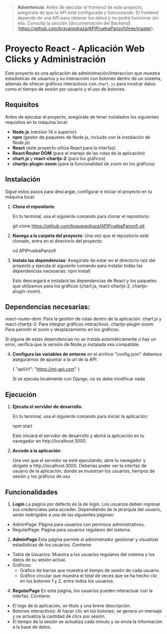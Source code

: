 > **Advertencia**: 
> Antes de ejecutar el frontend de este proyecto, asegúrate de que la API esté configurada y funcionando. El frontend depende de una API para obtener los datos y no podrá funcionar sin ella. 
> Consulta la sección [documentación del Backend] (https://github.com/brayanpdraza/APIPruebaPanzofi/tree/master).

# Proyecto React - Aplicación Web Clicks y Administración

Este proyecto es una aplicación de administración/Interaccion que muestra estadísticas de usuarios y su interacción con botones dentro de un sistema, además de ofrecer gráficos interactivos con `chart.js` para mostrar datos como el tiempo de sesión por usuario y el uso de botones.

## Requisitos

Antes de ejecutar el proyecto, asegúrate de tener instalados los siguientes requisitos en tu máquina local:

- **Node.js** (version 14 o superior)
- **npm** (gestor de paquetes de Node.js, incluido con la instalación de Node.js)
- **React** (este proyecto utiliza React para la interfaz)
- **React Router DOM** (para el manejo de las rutas de la aplicación)
- **chart.js** y **react-chartjs-2** (para los gráficos)
- **chartjs-plugin-zoom** (para la funcionalidad de zoom en los gráficos)

## Instalación

Sigue estos pasos para descargar, configurar e iniciar el proyecto en tu máquina local:

1. **Clona el repositorio**:

   En tu terminal, usa el siguiente comando para clonar el repositorio:

   git clone https://github.com/brayanpdraza/APIPruebaPanzofi.git

2. **Navega a la carpeta del proyecto**:
     Una vez que el repositorio esté clonado, entra en el directorio del proyecto:
   
     cd APIPruebaPanzofi
3. **Instala las dependencias**:
     Asegúrate de estar en el directorio raíz del proyecto y ejecuta el siguiente comando para instalar todas las dependencias necesarias:
     npm install

     Esto descargará e instalará las dependencias de React y los paquetes que utilizamos para los gráficos (chart.js, react-chartjs-2, chartjs-plugin-zoom).
  ## Dependencias necesarias:
  react-router-dom: Para la gestión de rutas dentro de la aplicación.
  chart.js y react-chartjs-2: Para integrar gráficos interactivos.
  chartjs-plugin-zoom: Para permitir el zoom y desplazamiento en los gráficos.
  
  Si alguna de estas dependencias no se instala automáticamente o hay un error, verifica que la versión de Node.js instalada sea compatible.
  
4. **Configura las variables de entorno**
   en el archivo "config.json" debemos asegurarnos de apuntar a la url de la API:

   {
   "apiUrl": "https://mi-api.com"
   }

   Si se ejecuta localmente con Django, no se debe modificar nada

## Ejecución
  1. **Ejecuta el servidor de desarrollo**:

     En tu terminal, usa el siguiente comando para iniciar la aplicación:

     npm start

     Esto iniciará el servidor de desarrollo y abrirá la aplicación en tu navegador en http://localhost:3000.
2. **Accede a la aplicación**:

   Una vez que el servidor se esté ejecutando, abre tu navegador y dirígete a http://localhost:3000. Deberías poder ver la interfaz de usuario de la aplicación, donde se muestran los usuarios, tiempos de sesión y los gráficos de uso

## Funcionalidades

1. **Login**
   La página por defecto es la de login. Los usuarios deben ingresar sus credenciales para acceder. Dependiendo de la jerarquía del usuario, serán redirigidos a una de las siguientes páginas:

- AdminPage: Página para usuarios con permisos administrativos.
- RegularPage: Página para usuarios regulares del sistema.

2. **AdminPage**
   Esta página permite al administrador gestionar y visualizar estadísticas de los usuarios. Contiene:
   
- Tabla de Usuarios: Muestra a los usuarios regulares del sistema y los datos de su sesión actual.
- Gráficos:
  - Gráfico de barras que muestra el tiempo de sesión de cada usuario.
  - Gráfico circular que muestra el total de veces que se ha hecho clic en los botones 1 y 2, entre todos los usuarios.
   
4. **RegularPage**
   En esta página, los usuarios pueden interactuar con la interfaz. Contiene:
   
- El logo de la aplicación, un título y una breve descripción.
- Botones interactivos: Al hacer clic en los botones, se genera un mensaje y se actualiza la cantidad de clics por sesión.
- El tiempo de la sesión se actualiza cada minuto y se envía la información a la base de datos.
      
